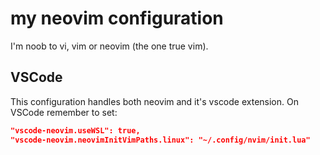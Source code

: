 # my neovim configuration

I'm noob to vi, vim or neovim (the one true vim).

## VSCode

This configuration handles both neovim and it's vscode extension. On VSCode remember to set:

```json
"vscode-neovim.useWSL": true,
"vscode-neovim.neovimInitVimPaths.linux": "~/.config/nvim/init.lua"
```
